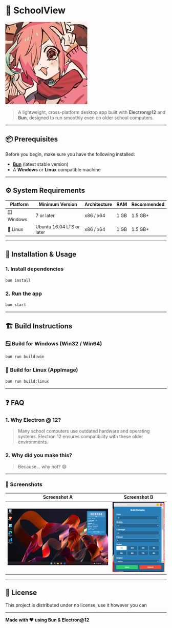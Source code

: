 # 🏫 SchoolView

![SchoolView Logo](./icon.png)

> A lightweight, cross-platform desktop app built with **Electron@12** and **Bun**, designed to run smoothly even on older school computers.

---

## 📦 Prerequisites

Before you begin, make sure you have the following installed:

- [**Bun**](https://bun.sh) (latest stable version)
- A **Windows** or **Linux** compatible machine

---

## ⚙️ System Requirements

| Platform | Minimum Version | Architecture | RAM | Recommended |
|-----------|----------------|---------------|------|--------------|
| 🪟 Windows | 7 or later | x86 / x64 | 1 GB | 1.5 GB+ |
| 🐧 Linux | Ubuntu 16.04 LTS or later | x86 / x64 | 1 GB | 1.5 GB+ |

---

## 🚀 Installation & Usage

### 1. Install dependencies
```bash
bun install
````

### 2. Run the app

```bash
bun start
```

---

## 🏗️ Build Instructions

### 🪟 Build for Windows (Win32 / Win64)

```bash
bun run build:win
```

### 🐧 Build for Linux (AppImage)

```bash
bun run build:linux
```

---

## ❓ FAQ

### 1. Why Electron @ 12?

> Many school computers use outdated hardware and operating systems.
> Electron 12 ensures compatibility with these older environments.

### 2. Why did you make this?

> Because… why not? 😄

---

### 📸 Screenshots

| Screenshot A                        | Screenshot B                        |
| ----------------------------------- | ----------------------------------- |
| ![App Screenshot A](./assets/a.png) | ![App Screenshot B](./assets/b.png) |

---

## 📘 License

This project is distributed under no license, use it however you can

---

**Made with ❤️ using Bun & Electron@12**
